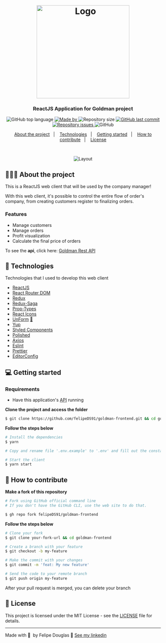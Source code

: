 <h1 align="center">
  <img
    alt="Logo"
    src="https://res.cloudinary.com/dixtjpk8s/image/upload/v1599651606/Goldman/logo_g6tawl.png" width="300px"
  />
</h1>

<h3 align="center">
  ReactJS Application for Goldman project
</h3>

<p align="center">
  <img alt="GitHub top language" src="https://img.shields.io/github/languages/top/felipeDS91/goldman-frontend?color=%23fbc131">
  
  <a href="https://www.linkedin.com/in/felipe-douglas-dev/" target="_blank" rel="noopener noreferrer">
    <img alt="Made by" src="https://img.shields.io/badge/made%20by-felipe%20douglas-%23fbc131">
  </a>

  <img alt="Repository size" src="https://img.shields.io/github/repo-size/felipeDS91/goldman-frontend?color=%23fbc131">
  
  <a href="https://github.com/FelipeDS91/goldman-frontend/commits/master">
    <img alt="GitHub last commit" src="https://img.shields.io/github/last-commit/FelipeDS91/goldman-frontend?color=%23fbc131">
  </a>

  <a href="https://github.com/FelipeDS91/goldman-frontend/issues">
    <img alt="Repository issues" src="https://img.shields.io/github/issues/FelipeDS91/goldman-frontend?color=%23fbc131">
  </a>

  <img alt="GitHub" src="https://img.shields.io/github/license/FelipeDS91/goldman-frontend?color=%23fbc131">
</p>

<p align="center">
  <a href="#-about-the-project">About the project</a>&nbsp;&nbsp;&nbsp;|&nbsp;&nbsp;&nbsp;
  <a href="#-technologies">Technologies</a>&nbsp;&nbsp;&nbsp;|&nbsp;&nbsp;&nbsp;
  <a href="#-getting-started">Getting started</a>&nbsp;&nbsp;&nbsp;|&nbsp;&nbsp;&nbsp;
  <a href="#-how-to-contribute">How to contribute</a>&nbsp;&nbsp;&nbsp;|&nbsp;&nbsp;&nbsp;
  <a href="#-license">License</a>
</p>

</br>

<p align="center">
  <img alt="Layout" src="https://res.cloudinary.com/dixtjpk8s/image/upload/v1599663955/Goldman/demo-1_gdsrpg.gif">
</p>

## 👨🏻‍💻 About the project

This is a ReactJS web client that will be used by the company manager!

With this web client, it's possible to control the entire flow of order's company, from creating customers register to finalizing orders.

### Features

- Manage customers
- Manage orders
- Profit visualization
- Calculate the final price of orders

To see the **api**, click here: [Goldman Rest API](https://github.com/FelipeDS91/goldman-backend)

## 🚀 Technologies

Technologies that I used to develop this web client

- [ReactJS](https://reactjs.org/)
- [React Router DOM](https://reacttraining.com/react-router/)
- [Redux](https://redux.js.org/introduction/getting-started)
- [Redux-Saga](https://redux-saga.js.org/docs/introduction/BeginnerTutorial.html)
- [Prop-Types](https://www.npmjs.com/package/prop-types)
- [React Icons](https://react-icons.netlify.com/#/)
- [UnForm](https://unform.dev/) [💜](https://rocketseat.com.br/)
- [Yup](https://github.com/jquense/yup)
- [Styled Components](https://styled-components.com/)
- [Polished](https://github.com/styled-components/polished)
- [Axios](https://github.com/axios/axios)
- [Eslint](https://eslint.org/)
- [Prettier](https://prettier.io/)
- [EditorConfig](https://editorconfig.org/)

## 💻 Getting started

### Requirements

- Have this application's [API](https://github.com/felipeDS91/goldman-backend) running

**Clone the project and access the folder**

```bash
$ git clone https://github.com/felipeDS91/goldman-frontend.git && cd goldman-frontend
```

**Follow the steps below**

```bash
# Install the dependencies
$ yarn

# Copy and rename file '.env.example' to '.env' and fill out the constant "REACT_APP_API_URL" with your IP address

# Start the client
$ yarn start
```

## 🤔 How to contribute

**Make a fork of this repository**

```bash
# Fork using GitHub official command line
# If you don't have the GitHub CLI, use the web site to do that.

$ gh repo fork felipeDS91/goldman-frontend
```

**Follow the steps below**

```bash
# Clone your fork
$ git clone your-fork-url && cd goldman-frontend

# Create a branch with your feature
$ git checkout -b my-feature

# Make the commit with your changes
$ git commit -m 'feat: My new feature'

# Send the code to your remote branch
$ git push origin my-feature
```

After your pull request is merged, you can delete your branch

## 📝 License

This project is licensed under the MIT License - see the [LICENSE](LICENSE) file for details.

---

Made with 💜&nbsp; by Felipe Douglas 👋 [See my linkedin](https://www.linkedin.com/in/felipe-douglas-dev/)
